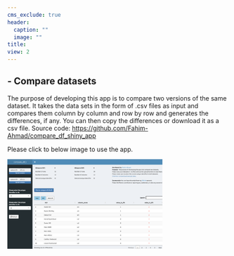 ```yaml
---
cms_exclude: true
header:
  caption: ""
  image: ""
title: 
view: 2
---
```


## - Compare datasets

The purpose of developing this app is to compare two versions of the same dataset. It takes the data sets in the form of .csv files as input and compares them column by column and row by row and generates the differences, if any. You can then copy the differences or download it as a csv file. Source code: https://github.com/Fahim-Ahmad/compare_df_shiny_app

Please click to below image to use the app.

[<img src="imgs/compare_df_shiny.png" alt="drawing" style="width:70%;"/>](https://fahim-ahmad.shinyapps.io/compare_df/)


